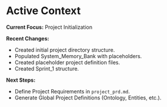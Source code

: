 # Active Context

**Current Focus:** Project Initialization

**Recent Changes:** 
- Created initial project directory structure.
- Populated System_Memory_Bank with placeholders.
- Created placeholder project definition files.
- Created Sprint_1 structure.

**Next Steps:**
- Define Project Requirements in `project_prd.md`.
- Generate Global Project Definitions (Ontology, Entities, etc.).
